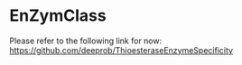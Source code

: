 # EnZymClass
Please refer to the following link for now: 
https://github.com/deeprob/ThioesteraseEnzymeSpecificity
